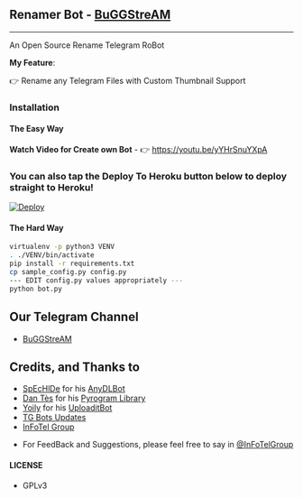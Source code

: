 ## Renamer Bot - [BuGGStreAM](https://telegram.dog/MovieLoverzRobot)
---

An Open Source Rename Telegram RoBot

**My Feature**:

👉 Rename any Telegram Files with Custom Thumbnail Support

### Installation

#### The Easy Way

**Watch Video for Create own Bot** - 👉 https://youtu.be/yYHrSnuYXpA

### You can also tap the Deploy To Heroku button below to deploy straight to Heroku!

[![Deploy](https://www.herokucdn.com/deploy/button.svg)](https://www.heroku.com/deploy?template=https://github.com/bjkim-a2tec/flybookrenameBot/tree/bookcafeRmBot)

#### The Hard Way

```sh
virtualenv -p python3 VENV
. ./VENV/bin/activate
pip install -r requirements.txt
cp sample_config.py config.py
--- EDIT config.py values appropriately ---
python bot.py
```
## Our Telegram Channel

* [BuGGStreAM](https://telegram.dog/BuGGStreAM)

## Credits, and Thanks to

* [SpEcHlDe](https://telegram.dog/SpEcHlDe) for his [AnyDLBot](https://github.com/SpEcHiDe/AnyDLBot)
* [Dan Tès](https://telegram.dog/haskell) for his [Pyrogram Library](https://github.com/pyrogram/pyrogram)
* [Yoily](https://telegram.dog/YoilyL) for his [UploaditBot](https://telegram.dog/UploaditBot)
* [TG Bots Updates](https://telegram.dog/TGBotsz)
* [InFoTel Group](https://telegram.dog/InFoTelGroup)

- For FeedBack and Suggestions, please feel free to say in [@InFoTelGroup](https://telegram.dog/InFoTelGroup)

#### LICENSE
- GPLv3

